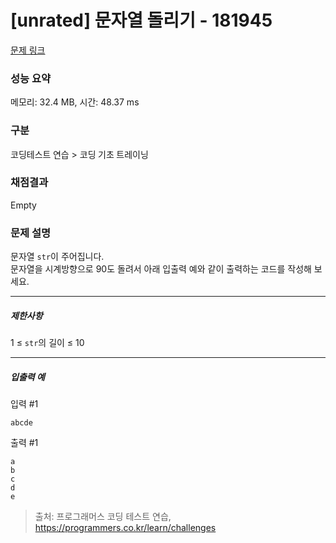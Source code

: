 # [unrated] 문자열 돌리기 - 181945 

[문제 링크](https://school.programmers.co.kr/learn/courses/30/lessons/181945) 

### 성능 요약

메모리: 32.4 MB, 시간: 48.37 ms

### 구분

코딩테스트 연습 > 코딩 기초 트레이닝

### 채점결과

Empty

### 문제 설명

<p>문자열 <code>str</code>이 주어집니다.<br>
문자열을 시계방향으로 90도 돌려서 아래 입출력 예와 같이 출력하는 코드를 작성해 보세요.</p>

<hr>

<h5>제한사항</h5>

<p>1 ≤ <code>str</code>의 길이 ≤ 10</p>

<hr>

<h5>입출력 예</h5>

<p>입력 #1</p>
<div class="highlight"><pre class="codehilite"><code>abcde
</code></pre></div>
<p>출력 #1</p>
<div class="highlight"><pre class="codehilite"><code>a
b
c
d
e
</code></pre></div>

> 출처: 프로그래머스 코딩 테스트 연습, https://programmers.co.kr/learn/challenges